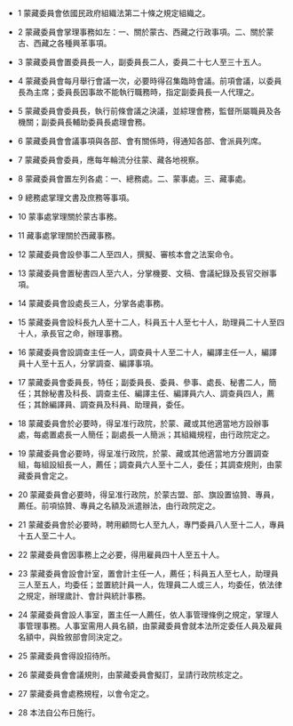 * 1 蒙藏委員會依國民政府組織法第二十條之規定組織之。

* 2 蒙藏委員會掌理事務如左：一、關於蒙古、西藏之行政事項。二、關於蒙古、西藏之各種興革事項。

* 3 蒙藏委員會置委員長一人，副委員長二人，委員二十七人至三十五人。

* 4 蒙藏委員會每月舉行會議一次，必要時得召集臨時會議。前項會議，以委員長為主席；委員長因事故不能執行職務時，指定副委員長一人代理之。

* 5 蒙藏委員會委員長，執行前條會議之決議，並綜理會務，監督所屬職員及各機關；副委員長輔助委員長處理會務。

* 6 蒙藏委員會會議事項與各部、會有關係時，得通知各部、會派員列席。

* 7 蒙藏委員會委員，應每年輪流分往蒙、藏各地視察。

* 8 蒙藏委員會置左列各處：一、總務處。二、蒙事處。三、藏事處。

* 9 總務處掌理文書及庶務等事項。

* 10 蒙事處掌理關於蒙古事務。

* 11 藏事處掌理關於西藏事務。

* 12 蒙藏委員會設參事二人至四人，撰擬、審核本會之法案命令。

* 13 蒙藏委員會置秘書四人至六人，分掌機要、文稿、會議紀錄及長官交辦事項。

* 14 蒙藏委員會設處長三人，分掌各處事務。

* 15 蒙藏委員會設科長九人至十二人，科員五十人至七十人，助理員二十人至四十人，承長官之命，辦理事務。

* 16 蒙藏委員會設調查主任一人，調查員十人至二十人，編譯主任一人，編譯員十人至十五人，分掌調查、編譯事項。

* 17 蒙藏委員會委員長，特任；副委員長、委員、參事、處長、秘書二人，簡任；其餘秘書及科長、調查主任、編譯主任、編譯員六人、調查員四人，薦任；其餘編譯員、調查員及科員、助理員，委任。

* 18 蒙藏委員會於必要時，得呈准行政院，於蒙、藏或其他適當地方設辦事處，每處置處長一人簡任；副處長一人簡派；其組織規程，由行政院定之。

* 19 蒙藏委員會必要時，得呈准行政院，於蒙、藏或其他適當地方分置調查組，每組設組長一人，薦任；調查員六人至十二人，委任；其調查規則，由蒙藏委員會定之。

* 20 蒙藏委員會必要時，得呈准行政院，於蒙古盟、部、旗設置協贊、專員，薦任。前項協贊、專員之名額及派遣辦法，由行政院定之。

* 21 蒙藏委員會於必要時，聘用顧問七人至九人，專門委員八人至十二人，專員十五人至二十人。

* 22 蒙藏委員會因事務上之必要，得用雇員四十人至五十人。

* 23 蒙藏委員會設會計室，置會計主任一人，薦任；科員五人至七人，助理員三人至五人，均委任；並置統計員一人，佐理員二人或三人，均委任，依法律之規定，辦理歲計、會計與統計事務。

* 24 蒙藏委員會設人事室，置主任一人薦任，依人事管理條例之規定，掌理人事管理事務。人事室需用人員名額，由蒙藏委員會就本法所定委任人員及雇員名額中，與銓敘部會同決定之。

* 25 蒙藏委員會得設招待所。

* 26 蒙藏委員會會議規則，由蒙藏委員會擬訂，呈請行政院核定之。

* 27 蒙藏委員會處務規程，以會令定之。

* 28 本法自公布日施行。

